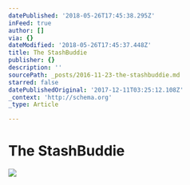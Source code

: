 ```yaml
---
datePublished: '2018-05-26T17:45:38.295Z'
inFeed: true
author: []
via: {}
dateModified: '2018-05-26T17:45:37.448Z'
title: The StashBuddie
publisher: {}
description: ''
sourcePath: _posts/2016-11-23-the-stashbuddie.md
starred: false
datePublishedOriginal: '2017-12-11T03:25:12.108Z'
_context: 'http://schema.org'
_type: Article

---
```

# The StashBuddie
![](https://imgflo.herokuapp.com/graph/2b2431f8e7ba7b0/b77a5bc8e60d113fbfdf233edf0d8ba2/croprotate.jpg?cropheight=1628&cropwidth=1288&degrees=0&input=https%3A%2F%2Fthe-grid-user-content.s3-us-west-2.amazonaws.com%2F8c8859e6-7707-4295-a654-24c411e6881f.jpg&x=8&y=0)
